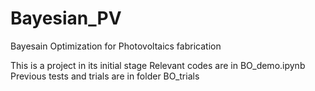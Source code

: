# Bayesian_PV
Bayesain Optimization for Photovoltaics fabrication

This is a project in its initial stage
Relevant codes are in BO_demo.ipynb
Previous tests and trials are in folder BO_trials
